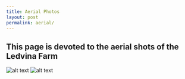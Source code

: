 ```yaml
---
title: Aerial Photos
layout: post
permalink: aerial/
---
```


## This page is devoted to the aerial shots of the Ledvina Farm

![alt text](../assets/images/outside-aerial-old.jpg "Title")
![alt text](../assets/images/outside-aerial-new.jpg "Title")

